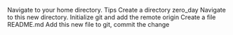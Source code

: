 Navigate to your home directory. Tips
Create a directory zero_day
Navigate to this new directory.
Initialize git and add the remote origin
Create a file README.md
Add this new file to git, commit the change
